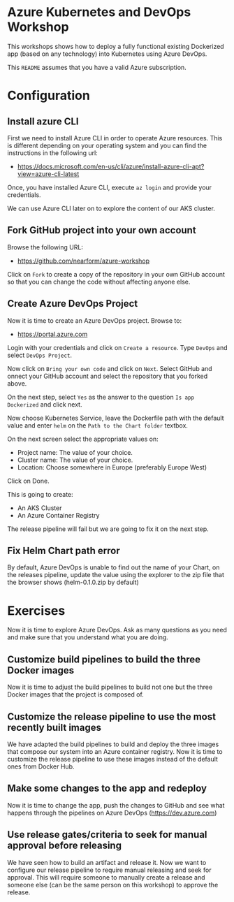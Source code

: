 # Azure Kubernetes and DevOps Workshop

This workshops shows how to deploy a fully functional existing Dockerized app (based on any technology) into Kubernetes using Azure DevOps.

This `README` assumes that you have a valid Azure subscription.

# Configuration

## Install azure CLI

First we need to install Azure CLI in order to operate Azure resources. This is different depending on your operating system and you can find the instructions in the following url:

- https://docs.microsoft.com/en-us/cli/azure/install-azure-cli-apt?view=azure-cli-latest

Once, you have installed Azure CLI, execute `az login` and provide your credentials.

We can use Azure CLI later on to explore the content of our AKS cluster.

## Fork GitHub project into your own account

Browse the following URL:
- https://github.com/nearform/azure-workshop

Click on `Fork` to create a copy of the repository in your own GitHub account so that you can change the code without affecting anyone else.

## Create Azure DevOps Project

Now it is time to create an Azure DevOps project. Browse to:

- https://portal.azure.com

Login with your credentials and click on `Create a resource`. Type `DevOps` and select `DevOps Project`.

Now click on `Bring your own code` and click on `Next`. Select GitHub and onnect your GitHub account and select the repository that you forked above.

On the next step, select `Yes` as the answer to the question `Is app Dockerized` and click next.

Now choose Kubernetes Service, leave the Dockerfile path with the default value and enter `helm` on the `Path to the Chart folder` textbox.

On the next screen select the appropriate values on:

- Project name: The value of your choice.
- Cluster name: The value of your choice.
- Location: Choose somewhere in Europe (preferably Europe West)

Click on Done.

This is going to create:
- An AKS Cluster
- An Azure Container Registry

The release pipeline will fail but we are going to fix it on the next step.

## Fix Helm Chart path error

By default, Azure DevOps is unable to find out the name of your Chart, on the releases pipeline, update
the value using the explorer to the zip file that the browser shows (helm-0.1.0.zip by default)

# Exercises

Now it is time to explore Azure DevOps. Ask as many questions as you need and make sure that you understand what you are doing.

## Customize build pipelines to build the three Docker images

Now it is time to adjust the build pipelines to build not one but the three Docker images that the project is composed of.

## Customize the release pipeline to use the most recently built images

We have adapted the build pipelines to build and deploy the three images that compose our system into an Azure container registry. Now it is time to customize the release pipeline to use these images instead of the default ones from Docker Hub.

## Make some changes to the app and redeploy

Now it is time to change the app, push the changes to GitHub and see what happens through the pipelines on Azure DevOps (https://dev.azure.com)

## Use release gates/criteria to seek for manual approval before releasing

We have seen how to build an artifact and release it. Now we want to configure our release pipeline to require manual releasing and seek for approval. This will require someone to manually create a release and someone else (can be the same person on this workshop) to approve the release.
